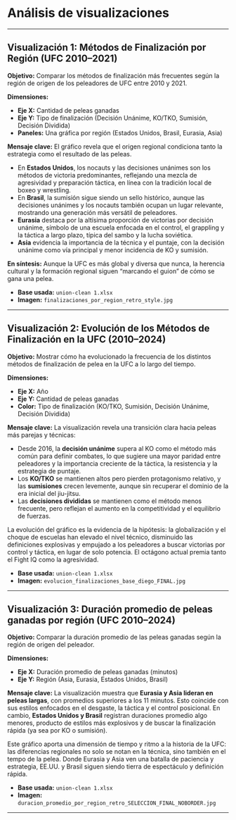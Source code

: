 # Análisis de visualizaciones

---

## Visualización 1: Métodos de Finalización por Región (UFC 2010–2021)

**Objetivo:** Comparar los métodos de finalización más frecuentes según la región de origen de los peleadores de UFC entre 2010 y 2021.

**Dimensiones:** 
- **Eje X:** Cantidad de peleas ganadas
- **Eje Y:** Tipo de finalización (Decisión Unánime, KO/TKO, Sumisión, Decisión Dividida)
- **Paneles:** Una gráfica por región (Estados Unidos, Brasil, Eurasia, Asia)

**Mensaje clave:** El gráfico revela que el origen regional condiciona tanto la estrategia como el resultado de las peleas.

- En **Estados Unidos**, los nocauts y las decisiones unánimes son los métodos de victoria predominantes, reflejando una mezcla de agresividad y preparación táctica, en línea con la tradición local de boxeo y wrestling.
- En **Brasil**, la sumisión sigue siendo un sello histórico, aunque las decisiones unánimes y los nocauts también ocupan un lugar relevante, mostrando una generación más versátil de peleadores.
- **Eurasia** destaca por la altísima proporción de victorias por decisión unánime, símbolo de una escuela enfocada en el control, el grappling y la táctica a largo plazo, típica del sambo y la lucha soviética.
- **Asia** evidencia la importancia de la técnica y el puntaje, con la decisión unánime como vía principal y menor incidencia de KO y sumisión.

**En síntesis:** Aunque la UFC es más global y diversa que nunca, la herencia cultural y la formación regional siguen “marcando el guion” de cómo se gana una pelea.

- **Base usada:** `union-clean 1.xlsx`
- **Imagen:** `finalizaciones_por_region_retro_style.jpg`

---

## Visualización 2: Evolución de los Métodos de Finalización en la UFC (2010–2024)

**Objetivo:** Mostrar cómo ha evolucionado la frecuencia de los distintos métodos de finalización de pelea en la UFC a lo largo del tiempo.

**Dimensiones:** 
- **Eje X:** Año
- **Eje Y:** Cantidad de peleas ganadas
- **Color:** Tipo de finalización (KO/TKO, Sumisión, Decisión Unánime, Decisión Dividida)

**Mensaje clave:** La visualización revela una transición clara hacia peleas más parejas y técnicas:

- Desde 2016, la **decisión unánime** supera al KO como el método más común para definir combates, lo que sugiere una mayor paridad entre peleadores y la importancia creciente de la táctica, la resistencia y la estrategia de puntaje.
- Los **KO/TKO** se mantienen altos pero pierden protagonismo relativo, y las **sumisiones** crecen levemente, aunque sin recuperar el dominio de la era inicial del jiu-jitsu.
- Las **decisiones divididas** se mantienen como el método menos frecuente, pero reflejan el aumento en la competitividad y el equilibrio de fuerzas.

La evolución del gráfico es la evidencia de la hipótesis: la globalización y el choque de escuelas han elevado el nivel técnico, disminuido las definiciones explosivas y empujado a los peleadores a buscar victorias por control y táctica, en lugar de solo potencia. El octágono actual premia tanto el Fight IQ como la agresividad.

- **Base usada:** `union-clean 1.xlsx`
- **Imagen:** `evolucion_finalizaciones_base_diego_FINAL.jpg`

---

## Visualización 3: Duración promedio de peleas ganadas por región (UFC 2010–2024)

**Objetivo:** Comparar la duración promedio de las peleas ganadas según la región de origen del peleador.

**Dimensiones:** 
- **Eje X:** Duración promedio de peleas ganadas (minutos)
- **Eje Y:** Región (Asia, Eurasia, Estados Unidos, Brasil)

**Mensaje clave:** La visualización muestra que **Eurasia y Asia lideran en peleas largas**, con promedios superiores a los 11 minutos. Esto coincide con sus estilos enfocados en el desgaste, la táctica y el control posicional.
En cambio, **Estados Unidos y Brasil** registran duraciones promedio algo menores, producto de estilos más explosivos y de buscar la finalización rápida (ya sea por KO o sumisión).

Este gráfico aporta una dimensión de tiempo y ritmo a la historia de la UFC: las diferencias regionales no solo se notan en la técnica, sino también en el tempo de la pelea. Donde Eurasia y Asia ven una batalla de paciencia y estrategia, EE.UU. y Brasil siguen siendo tierra de espectáculo y definición rápida.

- **Base usada:** `union-clean 1.xlsx`
- **Imagen:** `duracion_promedio_por_region_retro_SELECCION_FINAL_NOBORDER.jpg`

---
